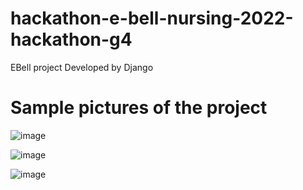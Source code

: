 # hackathon-e-bell-nursing-2022-hackathon-g4
EBell project
Developed by Django

# Sample pictures of the project
![image](https://user-images.githubusercontent.com/83620288/156901104-9eb7627d-16d8-443d-bbd1-4ca6595790ce.png)

![image](https://user-images.githubusercontent.com/83620288/156901195-dd811fab-a591-40c0-8ff7-ddf50127b32e.png)

![image](https://user-images.githubusercontent.com/83620288/156972350-48d650e5-a8cf-4bf9-bd73-438c5c481aa1.png)
